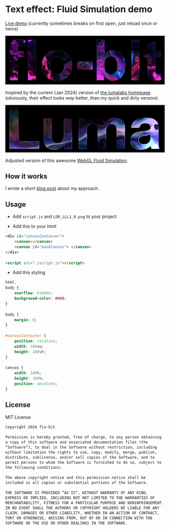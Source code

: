 # Text effect: Fluid Simulation demo

[Live demo](https://flo-bit.github.io/text_effect_fluid/) (currently sometimes breaks on first open, just reload once or twice)

[![cover](cover.png)](https://flo-bit.github.io/text_effect_fluid/)

Inspired by the current (Jan 2024) version of [the lumalabs homepage](https://lumalabs.ai/) (obviously, their effect looks *way* better, than my quick and dirty version):

![lumalabs](luma.png)

Adjusted version of this awesome [WebGL Fluid Simulation](https://github.com/PavelDoGreat/WebGL-Fluid-Simulation).

## How it works

I wrote a short [blog post](https://flobit.substack.com/p/how-i-recreated-this-awesome-text) about my approach.

## Usage

- Add `script.js` and `LDR_LLL1_0.png` to your project

- Add this to your html

```html
<div id="canvasContainer">
    <canvas></canvas>
    <canvas id="maskCanvas"> </canvas>
</div>

<script src="./script.js"></script>
```

- Add this styling

```css
html,
body {
    overflow: hidden;
    background-color: #000;
}

body {
    margin: 0;
}

#canvasContainer {
    position: relative;
    width: 100vw;
    height: 100vh;
}

canvas {
    width: 100%;
    height: 100%;
    position: absolute;
}
```


## License

MIT License

```
Copyright 2024 flo-bit

Permission is hereby granted, free of charge, to any person obtaining a copy of this software and associated documentation files (the “Software”), to deal in the Software without restriction, including without limitation the rights to use, copy, modify, merge, publish, distribute, sublicense, and/or sell copies of the Software, and to permit persons to whom the Software is furnished to do so, subject to the following conditions:

The above copyright notice and this permission notice shall be included in all copies or substantial portions of the Software.

THE SOFTWARE IS PROVIDED “AS IS”, WITHOUT WARRANTY OF ANY KIND, EXPRESS OR IMPLIED, INCLUDING BUT NOT LIMITED TO THE WARRANTIES OF MERCHANTABILITY, FITNESS FOR A PARTICULAR PURPOSE AND NONINFRINGEMENT. IN NO EVENT SHALL THE AUTHORS OR COPYRIGHT HOLDERS BE LIABLE FOR ANY CLAIM, DAMAGES OR OTHER LIABILITY, WHETHER IN AN ACTION OF CONTRACT, TORT OR OTHERWISE, ARISING FROM, OUT OF OR IN CONNECTION WITH THE SOFTWARE OR THE USE OR OTHER DEALINGS IN THE SOFTWARE.
```